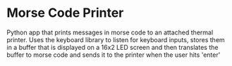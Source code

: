 # Morse Code Printer

Python app that prints messages in morse code to an attached thermal printer. Uses the keyboard library to listen for keyboard inputs, stores them in a buffer that is displayed on a 16x2 LED screen and then translates the buffer to morse code and sends it to the printer when the user hits 'enter'
